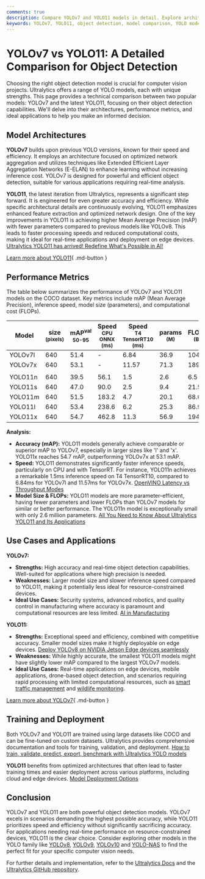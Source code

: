 ```yaml
---
comments: true
description: Compare YOLOv7 and YOLO11 models in detail. Explore architectures, metrics, and applications to choose the best object detection solution.
keywords: YOLOv7, YOLO11, object detection, model comparison, YOLO models, Ultralytics, computer vision, AI, deep learning, real-time detection
---
```


# YOLOv7 vs YOLO11: A Detailed Comparison for Object Detection

Choosing the right object detection model is crucial for computer vision projects. Ultralytics offers a range of YOLO models, each with unique strengths. This page provides a technical comparison between two popular models: YOLOv7 and the latest YOLO11, focusing on their object detection capabilities. We'll delve into their architectures, performance metrics, and ideal applications to help you make an informed decision.

<script async src="https://cdn.jsdelivr.net/npm/chart.js@latest/dist/chart.min.js"></script>
<script defer src="../../javascript/benchmark.js"></script>

<canvas id="modelComparisonChart" width="1024" height="400" active-models='["YOLOv7", "YOLO11"]'></canvas>

## Model Architectures

**YOLOv7** builds upon previous YOLO versions, known for their speed and efficiency. It employs an architecture focused on optimized network aggregation and utilizes techniques like Extended Efficient Layer Aggregation Networks (E-ELAN) to enhance learning without increasing inference cost. YOLOv7 is designed for powerful and efficient object detection, suitable for various applications requiring real-time analysis.

**YOLO11**, the latest iteration from Ultralytics, represents a significant step forward. It is engineered for even greater accuracy and efficiency. While specific architectural details are continuously evolving, YOLO11 emphasizes enhanced feature extraction and optimized network design. One of the key improvements in YOLO11 is achieving higher Mean Average Precision (mAP) with fewer parameters compared to previous models like YOLOv8. This leads to faster processing speeds and reduced computational costs, making it ideal for real-time applications and deployment on edge devices. [Ultralytics YOLO11 has arrived! Redefine What's Possible in AI!](https://www.ultralytics.com/blog/ultralytics-yolo11-has-arrived-redefine-whats-possible-in-ai)

[Learn more about YOLO11](https://docs.ultralytics.com/models/yolo11/){ .md-button }

## Performance Metrics

The table below summarizes the performance of YOLOv7 and YOLO11 models on the COCO dataset. Key metrics include mAP (Mean Average Precision), inference speed, model size (parameters), and computational cost (FLOPs).

| Model   | size<br><sup>(pixels) | mAP<sup>val<br>50-95 | Speed<br><sup>CPU ONNX<br>(ms) | Speed<br><sup>T4 TensorRT10<br>(ms) | params<br><sup>(M) | FLOPs<br><sup>(B) |
| ------- | --------------------- | -------------------- | ------------------------------ | ----------------------------------- | ------------------ | ----------------- |
| YOLOv7l | 640                   | 51.4                 | -                              | 6.84                                | 36.9               | 104.7             |
| YOLOv7x | 640                   | 53.1                 | -                              | 11.57                               | 71.3               | 189.9             |
|         |                       |                      |                                |                                     |                    |                   |
| YOLO11n | 640                   | 39.5                 | 56.1                           | 1.5                                 | 2.6                | 6.5               |
| YOLO11s | 640                   | 47.0                 | 90.0                           | 2.5                                 | 9.4                | 21.5              |
| YOLO11m | 640                   | 51.5                 | 183.2                          | 4.7                                 | 20.1               | 68.0              |
| YOLO11l | 640                   | 53.4                 | 238.6                          | 6.2                                 | 25.3               | 86.9              |
| YOLO11x | 640                   | 54.7                 | 462.8                          | 11.3                                | 56.9               | 194.9             |

**Analysis:**

- **Accuracy (mAP):** YOLO11 models generally achieve comparable or superior mAP to YOLOv7, especially in larger sizes like 'l' and 'x'. YOLO11x reaches 54.7 mAP, outperforming YOLOv7x at 53.1 mAP.
- **Speed:** YOLO11 demonstrates significantly faster inference speeds, particularly on CPU and with TensorRT. For instance, YOLO11n achieves a remarkable 1.5ms inference speed on T4 TensorRT10, compared to 6.84ms for YOLOv7l and 11.57ms for YOLOv7x. [OpenVINO Latency vs Throughput Modes](https://docs.ultralytics.com/guides/optimizing-openvino-latency-vs-throughput-modes/)
- **Model Size & FLOPs:** YOLO11 models are more parameter-efficient, having fewer parameters and lower FLOPs than YOLOv7 models for similar or better performance. The YOLO11n model is exceptionally small with only 2.6 million parameters. [All You Need to Know About Ultralytics YOLO11 and Its Applications](https://www.ultralytics.com/blog/all-you-need-to-know-about-ultralytics-yolo11-and-its-applications)

## Use Cases and Applications

**YOLOv7:**

- **Strengths:** High accuracy and real-time object detection capabilities. Well-suited for applications where high precision is needed.
- **Weaknesses:** Larger model size and slower inference speed compared to YOLO11, making it potentially less ideal for resource-constrained devices.
- **Ideal Use Cases:** Security systems, advanced robotics, and quality control in manufacturing where accuracy is paramount and computational resources are less limited. [AI in Manufacturing](https://www.ultralytics.com/solutions/ai-in-manufacturing)

**YOLO11:**

- **Strengths:** Exceptional speed and efficiency, combined with competitive accuracy. Smaller model sizes make it highly deployable on edge devices. [Deploy YOLOv8 on NVIDIA Jetson Edge devices seamlessly](https://www.ultralytics.com/event/deploy-yolov8-on-nvidia-jetson-edge-device)
- **Weaknesses:** While highly accurate, the smallest YOLO11 models might have slightly lower mAP compared to the largest YOLOv7 models.
- **Ideal Use Cases:** Real-time applications on edge devices, mobile applications, drone-based object detection, and scenarios requiring rapid processing with limited computational resources, such as [smart traffic management](https://www.ultralytics.com/customers/alyces-smart-traffic-solutions-leverage-ultralytics-yolo-models) and [wildlife monitoring](https://www.ultralytics.com/blog/yolovme-colony-counting-smear-evaluation-and-wildlife-detection).

[Learn more about YOLOv7](https://docs.ultralytics.com/models/yolov7/){ .md-button }

## Training and Deployment

Both YOLOv7 and YOLO11 are trained using large datasets like COCO and can be fine-tuned on custom datasets. Ultralytics provides comprehensive documentation and tools for training, validation, and deployment. [How to train, validate, predict, export, benchmark with Ultralytics YOLO models](https://www.ultralytics.com/blog/how-to-train-validate-predict-export-benchmark-with-ultralytics-yolo-models)

**YOLO11** benefits from optimized architectures that often lead to faster training times and easier deployment across various platforms, including cloud and edge devices. [Model Deployment Options](https://docs.ultralytics.com/guides/model-deployment-options/)

## Conclusion

YOLOv7 and YOLO11 are both powerful object detection models. YOLOv7 excels in scenarios demanding the highest possible accuracy, while YOLO11 prioritizes speed and efficiency without significantly sacrificing accuracy. For applications needing real-time performance on resource-constrained devices, YOLO11 is the clear choice. Consider exploring other models in the YOLO family like [YOLOv8](https://docs.ultralytics.com/models/yolov8/), [YOLOv9](https://docs.ultralytics.com/models/yolov9/), [YOLOv10](https://docs.ultralytics.com/models/yolov10/) and [YOLO-NAS](https://docs.ultralytics.com/models/yolo-nas/) to find the perfect fit for your specific computer vision needs.

For further details and implementation, refer to the [Ultralytics Docs](https://docs.ultralytics.com/guides/) and the [Ultralytics GitHub repository](https://github.com/ultralytics/ultralytics).
